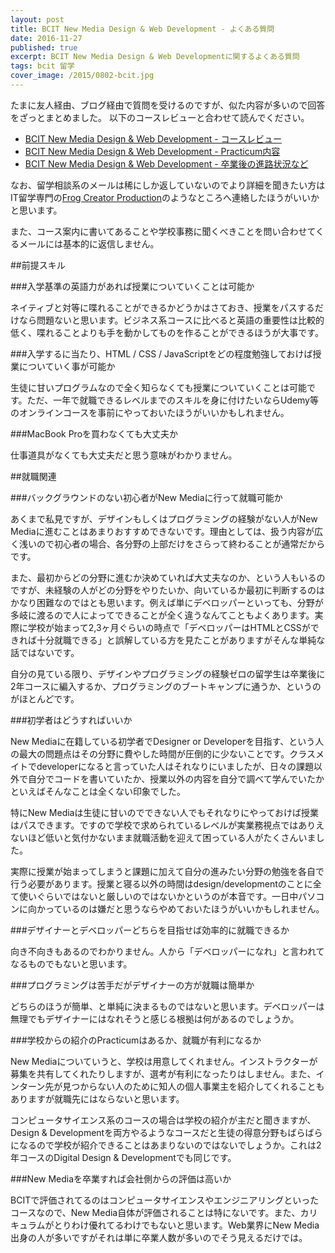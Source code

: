 ```yaml
---
layout: post
title: BCIT New Media Design & Web Development - よくある質問
date: 2016-11-27
published: true
excerpt: BCIT New Media Design & Web Developmentに関するよくある質問
tags: bcit 留学
cover_image: /2015/0802-bcit.jpg
---
```


たまに友人経由、ブログ経由で質問を受けるのですが、似た内容が多いので回答をざっとまとめました。
以下のコースレビューと合わせて読んでください。

- [BCIT New Media Design & Web Development - コースレビュー](/bcit-new-media/)
- [BCIT New Media Design & Web Development - Practicum内容](/bcit-practicum/)
- [BCIT New Media Design & Web Development - 卒業後の進路状況など](/year-after-bcit/)

なお、留学相談系のメールは稀にしか返していないのでより詳細を聞きたい方はIT留学専門の[Frog Creator Production](https://frogagent.com/)のようなところへ連絡したほうがいいかと思います。

また、コース案内に書いてあることや学校事務に聞くべきことを問い合わせてくるメールには基本的に返信しません。

##前提スキル

###入学基準の英語力があれば授業についていくことは可能か

ネイティブと対等に喋れることができるかどうかはさておき、授業をパスするだけなら問題ないと思います。ビジネス系コースに比べると英語の重要性は比較的低く、喋れることよりも手を動かしてものを作ることができるほうが大事です。

###入学するに当たり、HTML / CSS / JavaScriptをどの程度勉強しておけば授業についていく事が可能か

生徒に甘いプログラムなので全く知らなくても授業についていくことは可能です。ただ、一年で就職できるレベルまでのスキルを身に付けたいならUdemy等のオンラインコースを事前にやっておいたほうがいいかもしれません。

###MacBook Proを買わなくても大丈夫か

仕事道具がなくても大丈夫だと思う意味がわかりません。

##就職関連

###バックグラウンドのない初心者がNew Mediaに行って就職可能か

あくまで私見ですが、デザインもしくはプログラミングの経験がない人がNew Mediaに進むことはあまりおすすめできないです。理由としては、扱う内容が広く浅いので初心者の場合、各分野の上部だけをさらって終わることが通常だからです。

また、最初からどの分野に進むか決めていれば大丈夫なのか、という人もいるのですが、未経験の人がどの分野をやりたいか、向いているか最初に判断するのはかなり困難なのではとも思います。例えば単にデベロッパーといっても、分野が多岐に渡るので人によってできることが全く違うなんてこともよくあります。実際に学校が始まって2,3ヶ月ぐらいの時点で「デベロッパーはHTMLとCSSができれば十分就職できる」と誤解している方を見たことがありますがそんな単純な話ではないです。

自分の見ている限り、デザインやプログラミングの経験ゼロの留学生は卒業後に2年コースに編入するか、プログラミングのブートキャンプに通うか、というのがほとんどです。

###初学者はどうすればいいか

New Mediaに在籍している初学者でDesigner or Developerを目指す、という人の最大の問題点はその分野に費やした時間が圧倒的に少ないことです。クラスメイトでdeveloperになると言っていた人はそれなりにいましたが、日々の課題以外で自分でコードを書いていたか、授業以外の内容を自分で調べて学んでいたかといえばそんなことは全くない印象でした。

特にNew Mediaは生徒に甘いのでできない人でもそれなりにやっておけば授業はパスできます。ですので学校で求められているレベルが実業務視点ではありえないほど低いと気付かないまま就職活動を迎えて困っている人がたくさんいました。

実際に授業が始まってしまうと課題に加えて自分の進みたい分野の勉強を各自で行う必要があります。授業と寝る以外の時間はdesign/developmentのことに全て使いぐらいではないと厳しいのではないかというのが本音です。一日中パソコンに向かっているのは嫌だと思うならやめておいたほうがいいかもしれません。

###デザイナーとデベロッパーどちらを目指せば効率的に就職できるか

向き不向きもあるのでわかりません。人から「デベロッパーになれ」と言われてなるものでもないと思います。

###プログラミングは苦手だがデザイナーの方が就職は簡単か

どちらのほうが簡単、と単純に決まるものではないと思います。デベロッパーは無理でもデザイナーにはなれそうと感じる根拠は何があるのでしょうか。

###学校からの紹介のPracticumはあるか、就職が有利になるか

New Mediaについていうと、学校は用意してくれません。インストラクターが募集を共有してくれたりしますが、選考が有利になったりはしません。また、インターン先が見つからない人のために知人の個人事業主を紹介してくれることもありますが就職先にはならないと思います。

コンピュータサイエンス系のコースの場合は学校の紹介が主だと聞きますが、Design & Developmentを両方やるようなコースだと生徒の得意分野もばらばらになるので学校が紹介できることはあまりないのではないでしょうか。これは2年コースのDigital Design & Developmentでも同じです。

###New Mediaを卒業すれば会社側からの評価は高いか

BCITで評価されてるのはコンピュータサイエンスやエンジニアリングといったコースなので、New Media自体が評価されることは特にないです。また、カリキュラムがとりわけ優れてるわけでもないと思います。Web業界にNew Media出身の人が多いですがそれは単に卒業人数が多いのでそう見えるだけでは。